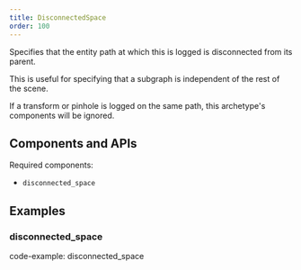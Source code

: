 ```yaml
---
title: DisconnectedSpace
order: 100
---
```


Specifies that the entity path at which this is logged is disconnected from its parent.

This is useful for specifying that a subgraph is independent of the rest of the scene.

If a transform or pinhole is logged on the same path, this archetype's components
will be ignored.

## Components and APIs

Required components:
* `disconnected_space`

## Examples

### disconnected_space

code-example: disconnected_space

